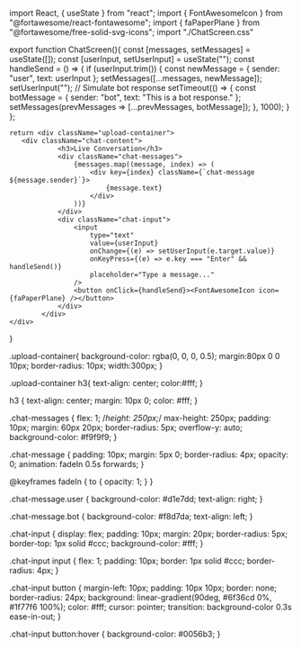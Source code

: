 import React, { useState } from "react";
import { FontAwesomeIcon } from "@fortawesome/react-fontawesome";
import { faPaperPlane } from "@fortawesome/free-solid-svg-icons";
import "./ChatScreen.css"

export function ChatScreen(){
    const [messages, setMessages] = useState([]);
    const [userInput, setUserInput] = useState("");
    const handleSend = () => {
        if (userInput.trim()) {
            const newMessage = { sender: "user", text: userInput };
            setMessages([...messages, newMessage]);
            setUserInput("");
            // Simulate bot response
            setTimeout(() => {
                const botMessage = { sender: "bot", text: "This is a bot response." };
                setMessages(prevMessages => [...prevMessages, botMessage]);
            }, 1000);
        }
    };
    

    
    return <div className="upload-container">
       <div className="chat-content">
                <h3>Live Conversation</h3>
                <div className="chat-messages">
                    {messages.map((message, index) => (
                        <div key={index} className={`chat-message ${message.sender}`}>
                            {message.text}
                        </div>
                    ))}
                </div>
                <div className="chat-input">
                    <input
                        type="text"
                        value={userInput}
                        onChange={(e) => setUserInput(e.target.value)}
                        onKeyPress={(e) => e.key === "Enter" && handleSend()}
                        placeholder="Type a message..."
                    />
                    <button onClick={handleSend}><FontAwesomeIcon icon={faPaperPlane} /></button>
                </div>
            </div>
    </div>
}





.upload-container{
  background-color: rgba(0, 0, 0, 0.5);
  margin:80px 0 0 10px;
  border-radius: 10px;
    width:300px;
}

.upload-container h3{
    text-align: center;
    color:#fff;
}

h3 {
    text-align: center;
    margin: 10px 0;
    color: #fff;
}

.chat-messages {
    flex: 1;
    /*height: 250px;*/
    max-height: 250px;
    padding: 10px;
    margin: 60px 20px;
    border-radius: 5px;
    overflow-y: auto;
    background-color: #f9f9f9;
}

.chat-message {
    padding: 10px;
    margin: 5px 0;
    border-radius: 4px;
    opacity: 0;
    animation: fadeIn 0.5s forwards;
}

@keyframes fadeIn {
    to {
        opacity: 1;
    }
}

.chat-message.user {
    background-color: #d1e7dd;
    text-align: right;
}

.chat-message.bot {
    background-color: #f8d7da;
    text-align: left;
}

.chat-input {
    display: flex;
    padding: 10px;
    margin: 20px;
    border-radius: 5px;
    border-top: 1px solid #ccc;
    background-color: #fff;
}

.chat-input input {
    flex: 1;
    padding: 10px;
    border: 1px solid #ccc;
    border-radius: 4px;
}

.chat-input button {
    margin-left: 10px;
    padding: 10px 10px;
    border: none;
    border-radius: 24px;
    background: linear-gradient(90deg, #6f36cd 0%, #1f77f6 100%);
    color: #fff;
    cursor: pointer;
    transition: background-color 0.3s ease-in-out;
}

.chat-input button:hover {
    background-color: #0056b3;
}
